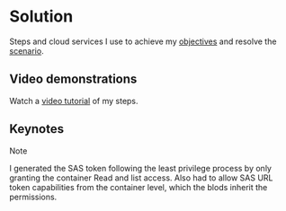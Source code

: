 # Solution

Steps and cloud services I use to achieve my [objectives](https://github.com/asarejohn001/Limit-Access-to-Azure-Storage-Account-Using-SAS-URI/blob/main/README.md#objectives) and resolve the [scenario](https://github.com/asarejohn001/Limit-Access-to-Azure-Storage-Account-Using-SAS-URI/blob/main/README.md#objectives).

## Video demonstrations
Watch a [video tutorial](https://drive.google.com/file/d/1XTJm98aQ4BpYmvQ-BiDS2d079nJ5hl2G/view?usp=sharing) of my steps.

## Keynotes
>[!NOTE]
>I generated the SAS token following the least privilege process by only granting the container Read and list access.
>Also had to allow SAS URL token capabilities from the container level, which the blods inherit the permissions.

